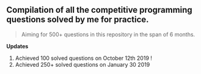 ## Compilation of all the competitive programming questions solved by me for practice.
> Aiming for 500+ questions in this repository in the span of 6 months.

**Updates**

1. Achieved 100 solved questions on October 12th 2019 !
2. Achieved 250+ solved questions on January 30 2019
